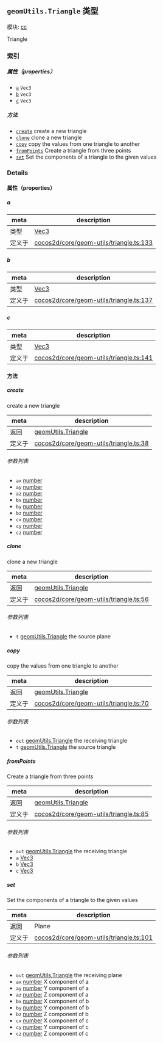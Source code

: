 ## `geomUtils.Triangle` 类型



模块: [cc](../modules/cc.md)


Triangle



### 索引

##### 属性（properties）

  - [`a`](#a) `Vec3` 
  - [`b`](#b) `Vec3` 
  - [`c`](#c) `Vec3` 



##### 方法

  - [`create`](#create) create a new triangle
  - [`clone`](#clone) clone a new triangle
  - [`copy`](#copy) copy the values from one triangle to another
  - [`fromPoints`](#frompoints) Create a triangle from three points
  - [`set`](#set) Set the components of a triangle to the given values



### Details


#### 属性（properties）


##### a

> 

| meta | description |
|------|-------------|
| 类型 | <a href="../classes/Vec3.html" class="crosslink">Vec3</a> |
| 定义于 | [cocos2d/core/geom-utils/triangle.ts:133](https://github.com/cocos-creator/engine/blob/f120e67a8e229233f15e46cc51536723de44fd94/cocos2d/core/geom-utils/triangle.ts#L133) |



##### b

> 

| meta | description |
|------|-------------|
| 类型 | <a href="../classes/Vec3.html" class="crosslink">Vec3</a> |
| 定义于 | [cocos2d/core/geom-utils/triangle.ts:137](https://github.com/cocos-creator/engine/blob/f120e67a8e229233f15e46cc51536723de44fd94/cocos2d/core/geom-utils/triangle.ts#L137) |



##### c

> 

| meta | description |
|------|-------------|
| 类型 | <a href="../classes/Vec3.html" class="crosslink">Vec3</a> |
| 定义于 | [cocos2d/core/geom-utils/triangle.ts:141](https://github.com/cocos-creator/engine/blob/f120e67a8e229233f15e46cc51536723de44fd94/cocos2d/core/geom-utils/triangle.ts#L141) |






<!-- Method Block -->
#### 方法


##### create

create a new triangle

| meta | description |
|------|-------------|
| 返回 | <a href="../classes/geomUtils.Triangle.html" class="crosslink">geomUtils.Triangle</a> 
| 定义于 | [cocos2d/core/geom-utils/triangle.ts:38](https://github.com/cocos-creator/engine/blob/f120e67a8e229233f15e46cc51536723de44fd94/cocos2d/core/geom-utils/triangle.ts#L38) |

###### 参数列表
- `ax` <a href="https://developer.mozilla.org/en/JavaScript/Reference/Global_Objects/Number" class="crosslink external" target="_blank">number</a> 
- `ay` <a href="https://developer.mozilla.org/en/JavaScript/Reference/Global_Objects/Number" class="crosslink external" target="_blank">number</a> 
- `az` <a href="https://developer.mozilla.org/en/JavaScript/Reference/Global_Objects/Number" class="crosslink external" target="_blank">number</a> 
- `bx` <a href="https://developer.mozilla.org/en/JavaScript/Reference/Global_Objects/Number" class="crosslink external" target="_blank">number</a> 
- `by` <a href="https://developer.mozilla.org/en/JavaScript/Reference/Global_Objects/Number" class="crosslink external" target="_blank">number</a> 
- `bz` <a href="https://developer.mozilla.org/en/JavaScript/Reference/Global_Objects/Number" class="crosslink external" target="_blank">number</a> 
- `cx` <a href="https://developer.mozilla.org/en/JavaScript/Reference/Global_Objects/Number" class="crosslink external" target="_blank">number</a> 
- `cy` <a href="https://developer.mozilla.org/en/JavaScript/Reference/Global_Objects/Number" class="crosslink external" target="_blank">number</a> 
- `cz` <a href="https://developer.mozilla.org/en/JavaScript/Reference/Global_Objects/Number" class="crosslink external" target="_blank">number</a> 


##### clone

clone a new triangle

| meta | description |
|------|-------------|
| 返回 | <a href="../classes/geomUtils.Triangle.html" class="crosslink">geomUtils.Triangle</a> 
| 定义于 | [cocos2d/core/geom-utils/triangle.ts:56](https://github.com/cocos-creator/engine/blob/f120e67a8e229233f15e46cc51536723de44fd94/cocos2d/core/geom-utils/triangle.ts#L56) |

###### 参数列表
- `t` <a href="../classes/geomUtils.Triangle.html" class="crosslink">geomUtils.Triangle</a> the source plane


##### copy

copy the values from one triangle to another

| meta | description |
|------|-------------|
| 返回 | <a href="../classes/geomUtils.Triangle.html" class="crosslink">geomUtils.Triangle</a> 
| 定义于 | [cocos2d/core/geom-utils/triangle.ts:70](https://github.com/cocos-creator/engine/blob/f120e67a8e229233f15e46cc51536723de44fd94/cocos2d/core/geom-utils/triangle.ts#L70) |

###### 参数列表
- `out` <a href="../classes/geomUtils.Triangle.html" class="crosslink">geomUtils.Triangle</a> the receiving triangle
- `t` <a href="../classes/geomUtils.Triangle.html" class="crosslink">geomUtils.Triangle</a> the source triangle


##### fromPoints

Create a triangle from three points

| meta | description |
|------|-------------|
| 返回 | <a href="../classes/geomUtils.Triangle.html" class="crosslink">geomUtils.Triangle</a> 
| 定义于 | [cocos2d/core/geom-utils/triangle.ts:85](https://github.com/cocos-creator/engine/blob/f120e67a8e229233f15e46cc51536723de44fd94/cocos2d/core/geom-utils/triangle.ts#L85) |

###### 参数列表
- `out` <a href="../classes/geomUtils.Triangle.html" class="crosslink">geomUtils.Triangle</a> the receiving triangle
- `a` <a href="../classes/Vec3.html" class="crosslink">Vec3</a> 
- `b` <a href="../classes/Vec3.html" class="crosslink">Vec3</a> 
- `c` <a href="../classes/Vec3.html" class="crosslink">Vec3</a> 


##### set

Set the components of a triangle to the given values

| meta | description |
|------|-------------|
| 返回 | Plane 
| 定义于 | [cocos2d/core/geom-utils/triangle.ts:101](https://github.com/cocos-creator/engine/blob/f120e67a8e229233f15e46cc51536723de44fd94/cocos2d/core/geom-utils/triangle.ts#L101) |

###### 参数列表
- `out` <a href="../classes/geomUtils.Triangle.html" class="crosslink">geomUtils.Triangle</a> the receiving plane
- `ax` <a href="https://developer.mozilla.org/en/JavaScript/Reference/Global_Objects/Number" class="crosslink external" target="_blank">number</a> X component of a
- `ay` <a href="https://developer.mozilla.org/en/JavaScript/Reference/Global_Objects/Number" class="crosslink external" target="_blank">number</a> Y component of a
- `az` <a href="https://developer.mozilla.org/en/JavaScript/Reference/Global_Objects/Number" class="crosslink external" target="_blank">number</a> Z component of a
- `bx` <a href="https://developer.mozilla.org/en/JavaScript/Reference/Global_Objects/Number" class="crosslink external" target="_blank">number</a> X component of b
- `by` <a href="https://developer.mozilla.org/en/JavaScript/Reference/Global_Objects/Number" class="crosslink external" target="_blank">number</a> Y component of b
- `bz` <a href="https://developer.mozilla.org/en/JavaScript/Reference/Global_Objects/Number" class="crosslink external" target="_blank">number</a> Z component of b
- `cx` <a href="https://developer.mozilla.org/en/JavaScript/Reference/Global_Objects/Number" class="crosslink external" target="_blank">number</a> X component of c
- `cy` <a href="https://developer.mozilla.org/en/JavaScript/Reference/Global_Objects/Number" class="crosslink external" target="_blank">number</a> Y component of c
- `cz` <a href="https://developer.mozilla.org/en/JavaScript/Reference/Global_Objects/Number" class="crosslink external" target="_blank">number</a> Z component of c



